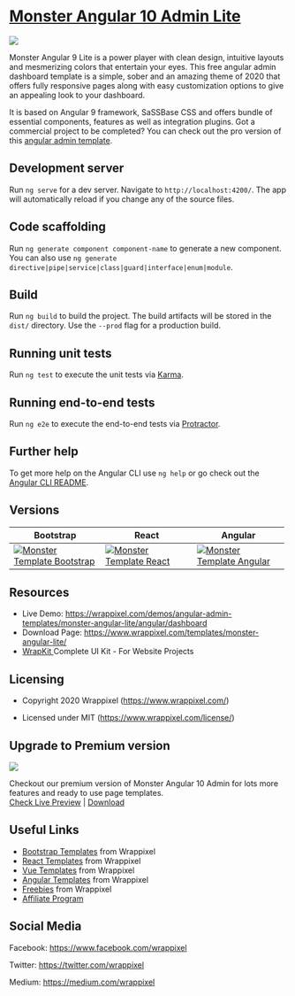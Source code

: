 <!-- # monster-admin-angular-lite 7,8,9 and 10 -->

<!-- Heading of Template -->
<h1>
  <a href="https://wrappixel.com/demos/angular-admin-templates/monster-angular-lite/angular/dashboard">Monster Angular 10 Admin Lite</a>
</h1>

<!-- Main image of Template -->
<a target="_blank" href="https://www.wrappixel.com/wp-content/uploads/edd/2020/04/monster-angular-lite-admin-y.jpg">
  <img src="https://www.wrappixel.com/wp-content/uploads/edd/2020/04/monster-angular-lite-admin-y.jpg" />
</a>

<!-- Description of Template -->
<p>
 Monster Angular 9 Lite is a power player with clean design, intuitive layouts and mesmerizing colors that entertain your eyes. This free angular admin dashboard template is a simple, sober and an amazing theme of 2020 that offers fully responsive pages along with easy customization options to give an appealing look to your dashboard.
</p>
<p>
    It is based on Angular 9 framework, SaSSBase CSS and offers bundle of essential components, features as well as integration plugins. Got a commercial project to be completed? You can check out the pro version of this <a href="https://www.wrappixel.com/templates/category/angular-templates/">angular  admin template</a>.
</p>

<!-- <h4><a href="https://wrappixel.com/demos/angular-admin-templates/monster-angular-lite/angular/starter">Free Version Demo Link</a></h4> -->

<!-- ## Pro Version -->

<!-- <a href="https://www.wrappixel.com/templates/monster-angular-dashboard/"><img src="https://www.wrappixel.com/wp-content/uploads/2019/01/monster-admin-angular-nw-1.jpg"/></a><br/>
<h4><a href="https://www.wrappixel.com/demos/angular-admin-templates/monster-angular/main/dashboard/dashboard1">Demo</a></h4> -->

## Development server

Run `ng serve` for a dev server. Navigate to `http://localhost:4200/`. The app will automatically reload if you change any of the source files.

## Code scaffolding

Run `ng generate component component-name` to generate a new component. You can also use `ng generate directive|pipe|service|class|guard|interface|enum|module`.

## Build

Run `ng build` to build the project. The build artifacts will be stored in the `dist/` directory. Use the `--prod` flag for a production build.

## Running unit tests

Run `ng test` to execute the unit tests via [Karma](https://karma-runner.github.io).

## Running end-to-end tests

Run `ng e2e` to execute the end-to-end tests via [Protractor](http://www.protractortest.org/).

## Further help

To get more help on the Angular CLI use `ng help` or go check out the [Angular CLI README](https://github.com/angular/angular-cli/blob/master/README.md).

<!-- Versions of Template -->
<h2><a id="user-content-versions" class="anchor" aria-hidden="true" href="#versions"></a>Versions</h2>
<table>
<thead>
<tr>
<th>Bootstrap</th>
<th>React</th>
<th>Angular</th>
</tr>
</thead>
<tbody>
<tr>
<td>
  <a href="https://www.wrappixel.com/templates/monsteradmin/" rel="nofollow" width="150px">
    <img src="https://www.wrappixel.com/wp-content/uploads/edd/2020/04/monster-bootstrap-admin-y.jpg" alt="Monster Template  Bootstrap" style="max-width:150px;">
  </a>
</td>
<td>
  <a href="https://www.wrappixel.com/templates/monster-react-admin/" rel="nofollow" width="150px">
    <img src="https://www.wrappixel.com/wp-content/uploads/edd/2020/06/monster-react-admin-template-y-20.jpg" alt="Monster Template  React" style="max-width:150px;">
  </a>
</td>
  <td>
  <a href="https://www.wrappixel.com/templates/monster-angular-dashboard/" rel="nofollow" width="150px">
    <img src="https://www.wrappixel.com/wp-content/uploads/edd/2020/04/monster-angular-admin-y.jpg" alt="Monster Template  Angular" style="max-width:150px;">
  </a>
</td>
</tr>
</tbody>
</table>

<!-- Resources of Template -->
<h2>Resources</h2>
<ul>
<li>  
  Live Demo: <a href="https://wrappixel.com/demos/angular-admin-templates/monster-angular-lite/angular/dashboard" rel="nofollow">https://wrappixel.com/demos/angular-admin-templates/monster-angular-lite/angular/dashboard</a>
</li>
<li>
    Download Page: <a href="https://www.wrappixel.com/templates/monster-angular-lite/" rel="nofollow">
  https://www.wrappixel.com/templates/monster-angular-lite/</a>
</li>
<li>
    <a href="https://www.wrappixel.com/templates/wrapkit/#demos" rel="nofollow">WrapKit </a>Complete UI Kit - For Website Projects
</li>
</ul>

<!-- Licensing of Template -->
<h2>Licensing</h2>
<ul>
  <li>
    <p>Copyright 2020 Wrappixel (<a href="https://www.wrappixel.com/" rel="nofollow">https://www.wrappixel.com/</a>)</p>
  </li>
  <li>
    <p>Licensed under MIT (<a href="https://www.wrappixel.com/license/">https://www.wrappixel.com/license/</a>)</p>
  </li>
</ul>


<!-- Upgrade to Premium version of Template -->
<h2>Upgrade to Premium version</h2>
<a target="_blank" href="https://www.wrappixel.com/templates/monster-angular-dashboard/">
  <img src="https://www.wrappixel.com/wp-content/uploads/edd/2020/04/monster-angular-admin-y.jpg" />
</a>
<p>
   Checkout our premium version of Monster Angular 10 Admin for lots more features and ready to use page templates.<br>
   <a href="https://www.wrappixel.com/demos/angular-admin-templates/monster-angular/main/dashboard/dashboard1">Check Live Preview</a> | <a href="https://www.wrappixel.com/templates/monster-angular-dashboard/">Download</a>
</p>

<!-- Useful Links of Template -->
<h2>Useful Links</h2>
<ul>
<li><a href="https://www.wrappixel.com" rel="nofollow">Bootstrap Templates</a> from Wrappixel</li>
<li><a href="https://www.wrappixel.com/templates/category/react-templates/" rel="nofollow">React Templates</a> from Wrappixel</li>
<li><a href="https://www.wrappixel.com/templates/category/vuejs-templates/" rel="nofollow">Vue Templates</a> from Wrappixel</li>
<li><a href="https://www.wrappixel.com/templates/category/angular-templates/" rel="nofollow">Angular Templates</a> from Wrappixel</li>
<li><a href="https://www.wrappixel.com/templates/category/free-templates/" rel="nofollow">Freebies</a> from Wrappixel</li>
<li><a href="https://www.wrappixel.com/affiliate-area/" rel="nofollow">Affiliate Program</a></li>
</ul>

<!-- Social Media of Wrappixel -->
<h2>Social Media</h2>
<p>Facebook: <a href="https://www.facebook.com/wrappixel">https://www.facebook.com/wrappixel</a></p>
<p>Twitter: <a href="https://twitter.com/wrappixel">https://twitter.com/wrappixel</a></p>
<p>Medium: <a href="https://medium.com/wrappixel">https://medium.com/wrappixel</a></p>


